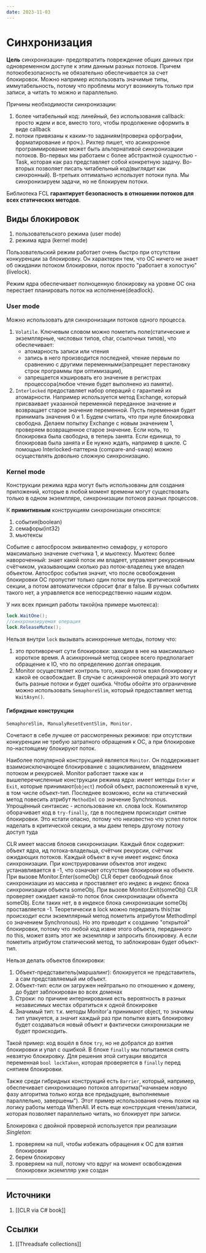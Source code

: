 ```yaml
---
date: 2023-11-03
---
```

# Синхронизация

**Цель** синхронизации- предотвратить повреждение общих данных при одновременном доступе к этим данным разных потоков. Причем потокобезопасность не обязательно обеспечивается за счет блокировок. Можно например использовать значимые типы, иммутабельность, потому что проблемы могут возникнуть только при записи, а читать то можно и параллельно.

Причины необходимости синхронизации:

1. более читабельный код: линейный, без использования callback: просто ждем и все, вместо того, чтобы продолжение оформить в виде callback
2. потоки привязаны к каким-то заданиям(проверка орфографии, форматирование и проч.).
Рихтер пишет, что асинхронное программирование может быть альтернативой синхронизации потоков. Во-первых мы работаем с более абстрактной сущностью - Task, которая как раз представляет собой конкретную задачу. Во-вторых позволяет писать читабельный код(выглядит как синхронный). В-третьих оптимально использует потоки пула. Мы синхронизируем задачи, но не блокируем потоки.

Библиотека FCL **гарантирует безопасность в отношении потоков для всех статических методов**.

## Виды блокировок

1. пользовательского режима (user mode)
1. режима ядра (kernel mode)

Пользовательский режим работает очень быстро при отсутствии конкуренции за блокировку. Он характерен тем, что ОС ничего не знает об ожидании потоком блокировки, поток просто "работает в холостую"(livelock).

Режим ядра обеспечивает полноценную блокировку на уровне ОС она перестает планировать поток на исполнение(deadlock).

### User mode

Можно использовать для синхронизации потоков одного процесса.

1. `Volatile`. Ключевым словом можно пометить поле(статические и экземплярные, числовых типов, char, ссылочных типов), что обеспечивает:
    - атомарность записи или чтения
    - запись в него производится последней, чтение первым по сравнению с другими переменными(запрещает перестановку строк программы при оптимизации),
    - запрещается кэшировать его значение в регистрах процессора(любое чтение будет выполнено из памяти).
2. `Interlocked` предоставляет набор операций с гарантией их атомарности. Например используется метод Exchange, который присваивает указанной переменной переданное значение и возвращает старое значение переменной. Пусть переменная будет принимать значения 0 и 1. Будем считать, что при нуле блокировка свободна. Делаем попытку Exchange с новым значением 1, проверяем возвращенное старое значение. Если ноль, то блокировка была свободна, в теперь занята. Если единица, то блокировав была занята и Ее нужно ждать, например в цикле. С помощью Interlocked-паттерна (compare-and-swap) можно осуществлять довольно сложную синхронизацию.

### Kernel mode

Конструкции режима ядра могут быть использованы для создания приложений, которые в любой момент времени могут существовать только в одном экземпляре, синхронизации потоков разных процессов.

К **примитивным** конструкциям синхронизации относятся:

1. события(boolean)
1. семафоры(int32)
1. мьютексы

Событие с автосбросом эквивалентно семафору, у которого максимально значение счетчика 1, и мьютексу. Мьютекс более навороченный: знает какой поток им владеет, управляет рекурсивным счётчиком, указывающим сколько раз поток-владелец уже владел объектом. Автосброс события значит, что после освобождения блокировки ОС пропустит только один поток внутрь критической секции, а потом автоматически сбросит флаг в false. В ручных событиях такого нет, а управляется все непосредственно нашим кодом.

У них всех принцип работы такой(на примере мьютекса):

```csharp
lock.WaitOne();
//синхронизируемая операция
lock.ReleaseMutex();
```

Нельзя внутри `lock` вызывать асинхронные методы, потому что:

1. это противоречит сути блокировки: заходим в нее на максимально короткое время. А асинхронный метод скорее всего предполагает обращение к IO, что по определению долгая операция.
1. Monitor осуществляет контроль того, какой поток взял блокировку и какой ее освобождает. В случае с асинхронной операций это могут быть разные потоки и будет ошибка. Чтобы обойти это ограничение можно использовать `SemaphoreSlim`, который предоставляет метод `WaitAsyn()`.

#### Гибридные конструкции

`SemaphoreSlim, ManualyResetEventSlim, Monitor.`

Сочетают в себе лучшее от рассмотренных режимов: при отсутствии конкуренции не требую затратного обращения к ОС, а при блокировке по-настоящему блокируют поток.

Наиболее популярной конструкцией является `Monitor`. Он поддерживает взаимоисключающее блокирование с зацикливанием, владением потоком и рекурсией.
Monitor работает также как и вышеперечисленные конструкции режима ядра: имеет методы `Enter` и `Exit`, которые принимают(`object`) любой объект, расположенный в куче, в том числе объект-тип. Последнее возможно, если на статический метод повесить атрибут `MethodIml` со значение Synchronous. Упрощённый синтаксис - использование кл. слова lock. Компилятор оборачивает код в `try-finally`, где в последнем происходит снятие блокировки. Это кстати опасно, потому что неизвестно что успел поток наделать в критической секции, а мы даем теперь другому потоку доступ туда

CLR имеет массив блоков синхронизации. Каждый блок содержит: объект ядра, ид потока-владельца, счётчик рекурсии, счётчик ожидающих потоков. Каждый объект в куче имеет индекс блока синхронизации. При конструировании объектов этот индекс устанавливается в -1, что означает отсутствие блокировки на объекте. При вызове Monitor.Enter(someObj) CLR берет свободный блок синхронизации из массива и проставляет его индекс в индекс блока синхронизации объекта someObj. При вызове Monitor.Exit(someObj) CLR проверяет ожидает какой-то поток блок синхронизации объекта someObj. Если таких нет, в в индексе блока синхронизации someObj проставляется -1.
Теоретически в lock можно передавать this(так происходит если экземплярный метод пометить атрибутом MethodImpl со значением Synchronous). Но это приводит к созданию "открытой" блокировки, потому что любой код извне этого объекта, переданного по this, может взять этот же экземпляр и запросить блокировку. А  если пометить атрибутом статический метод, то заблокирован будет объект-тип.

Нельзя делать объектов блокировки:

1. Объект-представитель(маршалинг): блокируется не представитель, а сам представляемый им объект.
2. Объект-тип: если он загружен нейтрально по отношению к домену, до будет заблокирован во всех доменах
3. Строки: по причине интернирования есть вероятность в разных независимых местах обратиться к одной блокировке
4. Значимый тип: т.к. методы Monitor'a принимают object, то значимы тип упакуется, а значит каждый раз при попытке взять блокировку будет создаваться новый объект и фактически синхронизации не будет происходить.

Такой пример: код вошёл в блок `try`, но не добрался до взятия блокировки и упал с ошибкой. В блоке `finally` мы попытаемся снять невзятую блокировку. Для решения этой ситуации вводится переменная `bool lockTaken`, которая проверяется в `finally` перед снятием блокировки.

Также среди гибридных конструкций есть `Barrier`, который, например, обеспечивает синхронизацию потоков алгоритма("начинаем новую фазу алгоритма только когда все предыдущие, выполняемые параллельно, завершены"). Этот пример использования очень похож на логику работы метода WhenAll. И есть еще конструкция чтения/записи, которая позволяет параллельно читать, но блокирует при записи.

Блокировка с двойной проверкой используется при реализации *Singleton*:

1. проверяем на null, чтобы избежать обращения к ОС для взятия блокировки
2. берем блокировку
3. проверяем на null, потому что вдруг на момент освобождения блокировки экземпляр уже создан

---

## Источники

1. [[CLR via C# book]]

## Ссылки

1. [[Threadsafe collections]]
